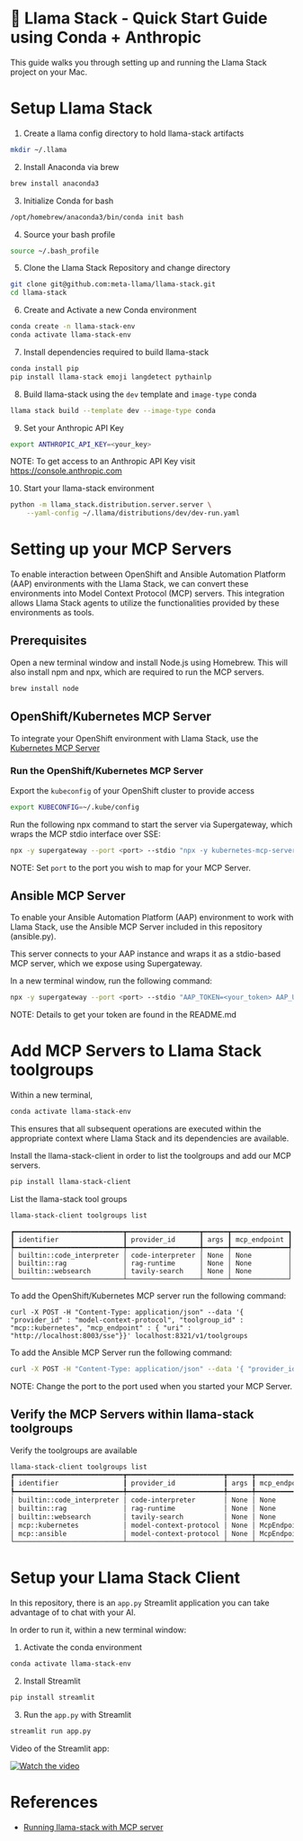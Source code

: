 # 🦙 Llama Stack - Quick Start Guide using Conda + Anthropic 

This guide walks you through setting up and running the Llama Stack project on
your Mac.

# Setup Llama Stack

1. Create a llama config directory to hold llama-stack artifacts 

```bash
mkdir ~/.llama
```

2. Install Anaconda via brew

```bash
brew install anaconda3
```

3. Initialize Conda for bash 

```bash
/opt/homebrew/anaconda3/bin/conda init bash
```

4. Source your bash profile

```bash
source ~/.bash_profile
```

5. Clone the Llama Stack Repository and change directory

```bash
git clone git@github.com:meta-llama/llama-stack.git
cd llama-stack
```

6. Create and Activate a new Conda environment

```bash
conda create -n llama-stack-env
conda activate llama-stack-env
```

7. Install dependencies required to build llama-stack

```bash
conda install pip
pip install llama-stack emoji langdetect pythainlp
```

8. Build llama-stack using the `dev` template and `image-type` conda

```bash
llama stack build --template dev --image-type conda
```

9. Set your Anthropic API Key

```bash
export ANTHROPIC_API_KEY=<your_key>
```

NOTE: To get access to an Anthropic API Key visit https://console.anthropic.com

10. Start your llama-stack environment

```bash
python -m llama_stack.distribution.server.server \
    --yaml-config ~/.llama/distributions/dev/dev-run.yaml
```

# Setting up your MCP Servers

To enable interaction between OpenShift and Ansible Automation Platform
(AAP) environments with the Llama Stack, we can convert these environments into
Model Context Protocol (MCP) servers. This integration allows Llama Stack agents
to utilize the functionalities provided by these environments as tools.

## Prerequisites 

Open a new terminal window and install Node.js using Homebrew. This will also
install npm and npx, which are required to run the MCP servers.

```bash
brew install node
```

## OpenShift/Kubernetes MCP Server

To integrate your OpenShift environment with Llama Stack, use the [Kubernetes MCP
Server](https://github.com/Flux159/mcp-server-kubernetes)

### Run the OpenShift/Kubernetes MCP Server

Export the `kubeconfig` of your OpenShift cluster to provide access

```bash
export KUBECONFIG=~/.kube/config
```

Run the following npx command to start the server via Supergateway, which wraps
the MCP stdio interface over SSE:

```bash
npx -y supergateway --port <port> --stdio "npx -y kubernetes-mcp-server@latest"
```

NOTE: Set `port` to the port you wish to map for your MCP Server.

## Ansible MCP Server

To enable your Ansible Automation Platform (AAP) environment to work with Llama
Stack, use the Ansible MCP Server included in this repository (ansible.py).

This server connects to your AAP instance and wraps it as a stdio-based MCP
server, which we expose using Supergateway.

In a new terminal window, run the following command:

```bash
npx -y supergateway --port <port> --stdio "AAP_TOKEN=<your_token> AAP_URL=https://<aap-url>/api/controller/v2 uv --directory /path/to/script run ansible.py"
```

NOTE: Details to get your token are found in the README.md 

# Add MCP Servers to Llama Stack toolgroups

Within a new terminal, 

```bash
conda activate llama-stack-env
```

This ensures that all subsequent operations are executed within the appropriate
context where Llama Stack and its dependencies are available.

Install the llama-stack-client in order to list the toolgroups and add our MCP
servers.

```bash
pip install llama-stack-client
```

List the llama-stack tool groups

```bash
llama-stack-client toolgroups list
```
```
┏━━━━━━━━━━━━━━━━━━━━━━━━━━━┳━━━━━━━━━━━━━━━━━━┳━━━━━━┳━━━━━━━━━━━━━━┓
┃ identifier                ┃ provider_id      ┃ args ┃ mcp_endpoint ┃
┡━━━━━━━━━━━━━━━━━━━━━━━━━━━╇━━━━━━━━━━━━━━━━━━╇━━━━━━╇━━━━━━━━━━━━━━┩
│ builtin::code_interpreter │ code-interpreter │ None │ None         │
│ builtin::rag              │ rag-runtime      │ None │ None         │
│ builtin::websearch        │ tavily-search    │ None │ None         │
└───────────────────────────┴──────────────────┴──────┴──────────────┘
```

To add the OpenShift/Kubernetes MCP server run the following command:

```
curl -X POST -H "Content-Type: application/json" --data '{ "provider_id" : "model-context-protocol", "toolgroup_id" : "mcp::kubernetes", "mcp_endpoint" : { "uri" : "http://localhost:8003/sse"}}' localhost:8321/v1/toolgroups
```

To add the Ansible MCP Server run the following command: 

```bash
curl -X POST -H "Content-Type: application/json" --data '{ "provider_id" : "model-context-protocol", "toolgroup_id" : "mcp::ansible", "mcp_endpoint" : { "uri" : "http://localhost:8004/sse"}}' localhost:8321/v1/toolgroups
```

NOTE: Change the port to the port used when you started your MCP Server.

## Verify the MCP Servers within llama-stack toolgroups

Verify the toolgroups are available

```bash
llama-stack-client toolgroups list
┏━━━━━━━━━━━━━━━━━━━━━━━━━━━┳━━━━━━━━━━━━━━━━━━━━━━━━┳━━━━━━┳━━━━━━━━━━━━━━━━━━━━━━━━━━━━━━━━━━━━━━━━━━━━━━┓
┃ identifier                ┃ provider_id            ┃ args ┃ mcp_endpoint                                 ┃
┡━━━━━━━━━━━━━━━━━━━━━━━━━━━╇━━━━━━━━━━━━━━━━━━━━━━━━╇━━━━━━╇━━━━━━━━━━━━━━━━━━━━━━━━━━━━━━━━━━━━━━━━━━━━━━┩
│ builtin::code_interpreter │ code-interpreter       │ None │ None                                         │
│ builtin::rag              │ rag-runtime            │ None │ None                                         │
│ builtin::websearch        │ tavily-search          │ None │ None                                         │
│ mcp::kubernetes           │ model-context-protocol │ None │ McpEndpoint(uri='http://localhost:8003/sse') │
│ mcp::ansible              │ model-context-protocol │ None │ McpEndpoint(uri='http://localhost:8004/sse') │
└───────────────────────────┴────────────────────────┴──────┴──────────────────────────────────────────────┘
```

# Setup your Llama Stack Client

In this repository, there is an `app.py` Streamlit application you can take
advantage of to chat with your AI. 

In order to run it, within a new terminal window:

1. Activate the conda environment

```bash
conda activate llama-stack-env
```


2. Install Streamlit

```bash
pip install streamlit
```

3. Run the `app.py` with Streamlit

```bash
streamlit run app.py
```

Video of the Streamlit app:

[![Watch the video](https://img.youtube.com/vi/bwfjdeQHXHU/maxresdefault.jpg)](https://youtu.be/bwfjdeQHXHU)

# References

- [Running llama-stack with MCP server](https://medium.com/@jameswnl/running-llama-stack-with-mcp-server-ad4cd38b2c62)
